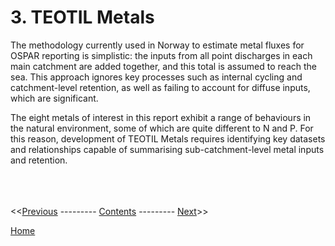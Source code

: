 # 3. TEOTIL Metals

The methodology currently used in Norway to estimate metal fluxes for OSPAR reporting is simplistic: the inputs from all point discharges in each main catchment are added together, and this total is assumed to reach the sea. This approach ignores key processes such as internal cycling and catchment-level retention, as well as failing to account for diffuse inputs, which are significant.

The eight metals of interest in this report exhibit a range of behaviours in the natural environment, some of which are quite different to N and P. For this reason, development of TEOTIL Metals requires identifying key datasets and relationships capable of summarising sub-catchment-level metal inputs and retention.

\
\
\
<<[Previous](02_teotil_model.html) --------- [Contents](00_intro_and_toc.html) --------- [Next](04_local_inputs.html)>>

[Home](https://nivanorge.github.io/teotil2/)